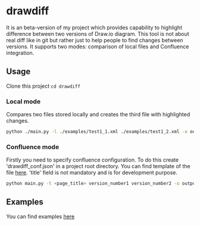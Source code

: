 # drawdiff
It is an beta-version of my project which provides capability to highlight difference between two versions of Draw.io diagram. This tool is not about real diff like in git but rather just to help people to find changes between versions.
It supports two modes: comparison of local files and Confluence integration.

## Usage
Clone this project
`cd drawdiff`

### Local mode
Compares two files stored locally and creates the third file with highlighted changes.

```bash
python ./main.py -l ./examples/test1_1.xml ./examples/test1_2.xml -o output.xml
```

### Confluence mode
Firstly you need to specify confluence configuration. To do this create 'drawdiff_conf.json' in a project root directory.
You can find template of the file [here](./drawdiff_conf_template.json).
'title' field is not mandatory and is for development purpose.

```bash
python main.py -t <page_title> version_number1 version_number2 -o output.xml
```
## Examples
You can find examples [here](./examples/README.md)
